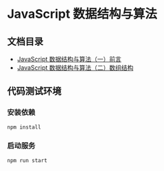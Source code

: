 # JavaScript 数据结构与算法

## 文档目录

- [JavaScript 数据结构与算法（一）前言](./assets/doc/JavaScript数据结构与算法（一）前言/)
- [JavaScript 数据结构与算法（二）数组结构](./assets/doc/JavaScript数据结构与算法（二）数组结构/)

## 代码测试环境

### 安装依赖
```bash
npm install
```

### 启动服务
```bash
npm run start
```


